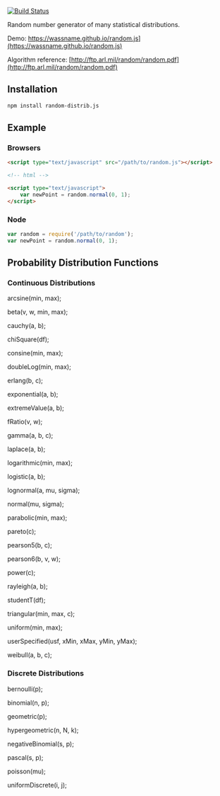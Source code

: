 [![Build Status](https://travis-ci.org/ericzhang-cn/random.js.png)](https://travis-ci.org/ericzhang-cn/random.js])

Random number generator of many statistical distributions.

Demo: https://wassname.github.io/random.js](https://wassname.github.io/random.js)

Algorithm reference: [http://ftp.arl.mil/random/random.pdf](http://ftp.arl.mil/random/random.pdf)


## Installation
```bash
npm install random-distrib.js
```

## Example
### Browsers
```html
<script type="text/javascript" src="/path/to/random.js"></script>

<!-- html -->

<script type="text/javascript">
    var newPoint = random.normal(0, 1);
</script>
```

### Node
```javascript
var random = require('/path/to/random');
var newPoint = random.normal(0, 1);
```

## Probability Distribution Functions
### Continuous Distributions
arcsine(min, max);

beta(v, w, min, max);

cauchy(a, b);

chiSquare(df);

consine(min, max);

doubleLog(min, max);

erlang(b, c);

exponential(a, b);

extremeValue(a, b);

fRatio(v, w);

gamma(a, b, c);

laplace(a, b);

logarithmic(min, max);

logistic(a, b);

lognormal(a, mu, sigma);

normal(mu, sigma);

parabolic(min, max);

pareto(c);

pearson5(b, c);

pearson6(b, v, w);

power(c);

rayleigh(a, b);

studentT(df);

triangular(min, max, c);

uniform(min, max);

userSpecified(usf, xMin, xMax, yMin, yMax);

weibull(a, b, c);

### Discrete Distributions
bernoulli(p);

binomial(n, p);

geometric(p);

hypergeometric(n, N, k);

negativeBinomial(s, p);

pascal(s, p);

poisson(mu);

uniformDiscrete(i, j);
